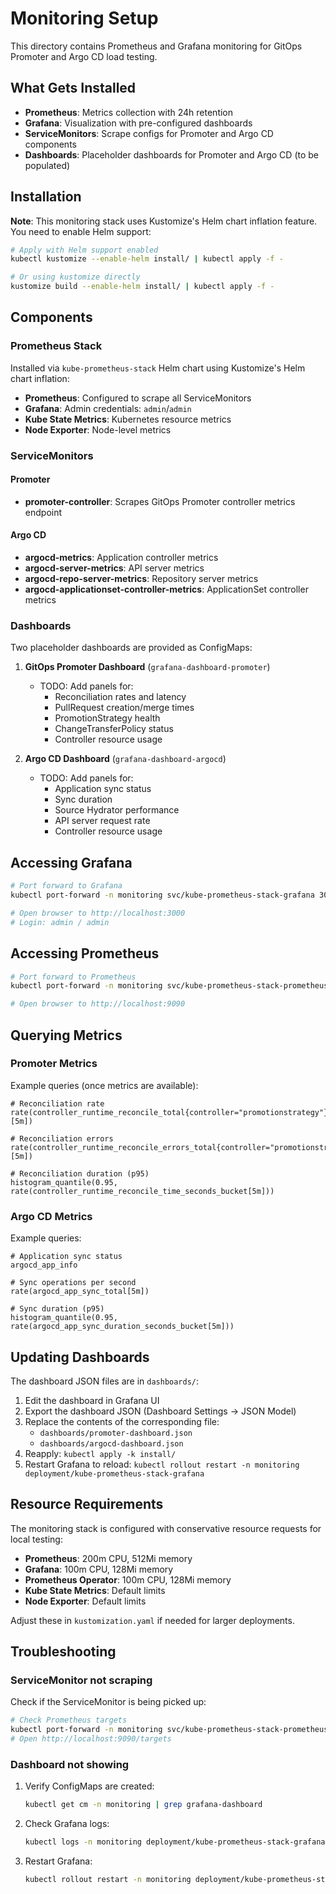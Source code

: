 # Monitoring Setup

This directory contains Prometheus and Grafana monitoring for GitOps Promoter and Argo CD load testing.

## What Gets Installed

- **Prometheus**: Metrics collection with 24h retention
- **Grafana**: Visualization with pre-configured dashboards
- **ServiceMonitors**: Scrape configs for Promoter and Argo CD components
- **Dashboards**: Placeholder dashboards for Promoter and Argo CD (to be populated)

## Installation

**Note**: This monitoring stack uses Kustomize's Helm chart inflation feature. You need to enable Helm support:

```bash
# Apply with Helm support enabled
kubectl kustomize --enable-helm install/ | kubectl apply -f -

# Or using kustomize directly
kustomize build --enable-helm install/ | kubectl apply -f -
```

## Components

### Prometheus Stack

Installed via `kube-prometheus-stack` Helm chart using Kustomize's Helm chart inflation:

- **Prometheus**: Configured to scrape all ServiceMonitors
- **Grafana**: Admin credentials: `admin`/`admin`
- **Kube State Metrics**: Kubernetes resource metrics
- **Node Exporter**: Node-level metrics

### ServiceMonitors

#### Promoter
- **promoter-controller**: Scrapes GitOps Promoter controller metrics endpoint

#### Argo CD
- **argocd-metrics**: Application controller metrics
- **argocd-server-metrics**: API server metrics
- **argocd-repo-server-metrics**: Repository server metrics
- **argocd-applicationset-controller-metrics**: ApplicationSet controller metrics

### Dashboards

Two placeholder dashboards are provided as ConfigMaps:

1. **GitOps Promoter Dashboard** (`grafana-dashboard-promoter`)
   - TODO: Add panels for:
     - Reconciliation rates and latency
     - PullRequest creation/merge times
     - PromotionStrategy health
     - ChangeTransferPolicy status
     - Controller resource usage

2. **Argo CD Dashboard** (`grafana-dashboard-argocd`)
   - TODO: Add panels for:
     - Application sync status
     - Sync duration
     - Source Hydrator performance
     - API server request rate
     - Controller resource usage

## Accessing Grafana

```bash
# Port forward to Grafana
kubectl port-forward -n monitoring svc/kube-prometheus-stack-grafana 3000:80

# Open browser to http://localhost:3000
# Login: admin / admin
```

## Accessing Prometheus

```bash
# Port forward to Prometheus
kubectl port-forward -n monitoring svc/kube-prometheus-stack-prometheus 9090:9090

# Open browser to http://localhost:9090
```

## Querying Metrics

### Promoter Metrics

Example queries (once metrics are available):

```promql
# Reconciliation rate
rate(controller_runtime_reconcile_total{controller="promotionstrategy"}[5m])

# Reconciliation errors
rate(controller_runtime_reconcile_errors_total{controller="promotionstrategy"}[5m])

# Reconciliation duration (p95)
histogram_quantile(0.95, rate(controller_runtime_reconcile_time_seconds_bucket[5m]))
```

### Argo CD Metrics

Example queries:

```promql
# Application sync status
argocd_app_info

# Sync operations per second
rate(argocd_app_sync_total[5m])

# Sync duration (p95)
histogram_quantile(0.95, rate(argocd_app_sync_duration_seconds_bucket[5m]))
```

## Updating Dashboards

The dashboard JSON files are in `dashboards/`:

1. Edit the dashboard in Grafana UI
2. Export the dashboard JSON (Dashboard Settings → JSON Model)
3. Replace the contents of the corresponding file:
   - `dashboards/promoter-dashboard.json`
   - `dashboards/argocd-dashboard.json`
4. Reapply: `kubectl apply -k install/`
5. Restart Grafana to reload: `kubectl rollout restart -n monitoring deployment/kube-prometheus-stack-grafana`

## Resource Requirements

The monitoring stack is configured with conservative resource requests for local testing:

- **Prometheus**: 200m CPU, 512Mi memory
- **Grafana**: 100m CPU, 128Mi memory
- **Prometheus Operator**: 100m CPU, 128Mi memory
- **Kube State Metrics**: Default limits
- **Node Exporter**: Default limits

Adjust these in `kustomization.yaml` if needed for larger deployments.

## Troubleshooting

### ServiceMonitor not scraping

Check if the ServiceMonitor is being picked up:

```bash
# Check Prometheus targets
kubectl port-forward -n monitoring svc/kube-prometheus-stack-prometheus 9090:9090
# Open http://localhost:9090/targets
```

### Dashboard not showing

1. Verify ConfigMaps are created:
   ```bash
   kubectl get cm -n monitoring | grep grafana-dashboard
   ```

2. Check Grafana logs:
   ```bash
   kubectl logs -n monitoring deployment/kube-prometheus-stack-grafana
   ```

3. Restart Grafana:
   ```bash
   kubectl rollout restart -n monitoring deployment/kube-prometheus-stack-grafana
   ```

